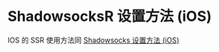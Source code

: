 # ShadowsocksR 设置方法 (iOS) 

IOS 的 SSR 使用方法同  [Shadowsocks 设置方法 (iOS)](..\SS\4-ios-setup-guide-cn.md) 

